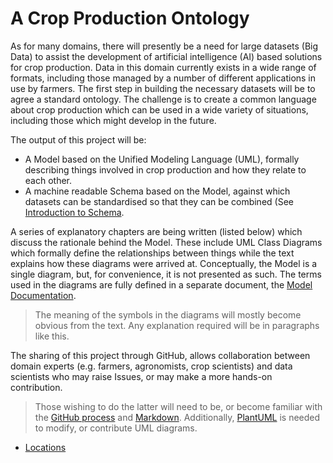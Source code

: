 # A Crop Production Ontology
As for many domains, there will presently be a need for large datasets (Big Data) to assist the 
development of artificial intelligence (AI) based solutions for crop production. 
Data in this domain currently exists in a wide range of formats, 
including those managed by a number of different applications in use by farmers. 
The first step in building the necessary datasets will be to agree a standard ontology. 
The challenge is to create a common language about crop production which can be used 
in a wide variety of situations, including those which might develop in the future.  

The output of this project will be:
- A Model based on the Unified Modeling Language (UML), formally describing things involved in crop production and how they relate to each other.
- A machine readable Schema based on the Model, against which datasets can be standardised so that they can be combined (See [Introduction to Schema]().

A series of explanatory chapters are being written (listed below) which discuss the rationale behind the Model. 
These include UML Class Diagrams which formally define the relationships between things while
the text explains how these diagrams were arrived at.
Conceptually, the Model is a single diagram, but, for convenience, it is not presented as such. 
The terms used in the diagrams are fully defined in a separate document, the [Model Documentation](https://github.com/Charles1625/crop-production-ontology/raw/main/Model/Documentation.md).

>The meaning of the symbols in the diagrams will mostly become obvious from the text.  Any explanation required will be in paragraphs like this.

The sharing of this project through GitHub, allows collaboration between domain experts (e.g. farmers, agronomists, crop scientists) and data scientists who may raise Issues, or may make a more hands-on contribution.  

>Those wishing to do the latter will need to be, or become familiar with the [GitHub process](https://github.com/firstcontributions/first-contributions) and [Markdown](https://www.markdownguide.org/getting-started/).  Additionally, [PlantUML](https://plantuml.com/) is needed to modify, or contribute UML diagrams.

- [Locations](https://github.com/Charles1625/crop-production-ontology/raw/main/Chapters/Locations.md)






